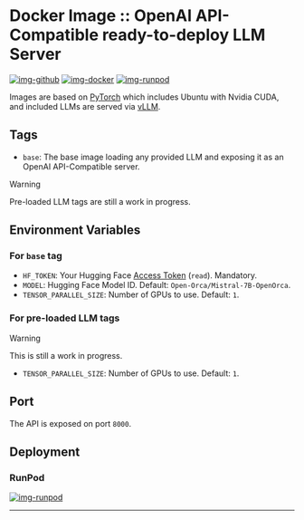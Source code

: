 # Docker Image :: OpenAI API-Compatible ready-to-deploy LLM Server

[![img-github]][link-github]
[![img-docker]][link-docker]
[![img-runpod]][link-runpod]

Images are based on [PyTorch](https://catalog.ngc.nvidia.com/orgs/nvidia/containers/pytorch)
which includes Ubuntu with Nvidia CUDA, and included LLMs are served via [vLLM](https://github.com/vllm-project/vllm).

## Tags

- `base`: The base image loading any provided LLM and exposing it as an OpenAI API-Compatible server.

> [!WARNING]  
> Pre-loaded LLM tags are still a work in progress.

## Environment Variables

### For `base` tag

- `HF_TOKEN`: Your Hugging Face [Access Token](https://huggingface.co/settings/tokens) (`read`). Mandatory.
- `MODEL`: Hugging Face Model ID. Default: `Open-Orca/Mistral-7B-OpenOrca`.
- `TENSOR_PARALLEL_SIZE`: Number of GPUs to use. Default: `1`.

### For pre-loaded LLM tags

> [!WARNING]  
> This is still a work in progress.

- `TENSOR_PARALLEL_SIZE`: Number of GPUs to use. Default: `1`.

## Port

The API is exposed on port `8000`.

## Deployment

### RunPod

[![img-runpod]][link-runpod]

---

[img-docker]: https://img.shields.io/docker/pulls/ivangabriele/llm?style=for-the-badge
[img-runpod]: https://img.shields.io/badge/RunPod-Deploy-673ab7?style=for-the-badge
[img-github]: https://img.shields.io/badge/Github-Repo-black?logo=github&style=for-the-badge
[img-github-actions]: https://img.shields.io/github/actions/workflow/status/ivangabriele/docker-llm/main.yml?branch=main&style=for-the-badge

[link-docker]: https://hub.docker.com/r/ivangabriele/llm
[link-github]: https://github.com/ivangabriele/docker-llm
[link-github-actions]: https://github.com/ivangabriele/docker-llm/actions/workflows/main.yml
[link-runpod]: https://runpod.io/gsc?template=fc1g5zbii8&ref=s0k66ov1
